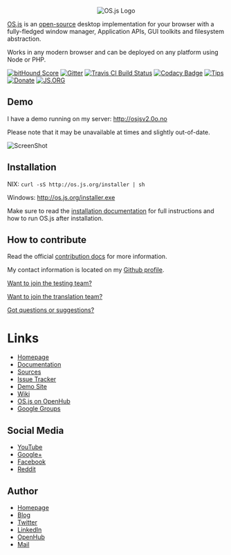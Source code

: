 <p align="center">
  <img alt="OS.js Logo" src="https://raw.githubusercontent.com/os-js/OS.js/master/doc/logo/logo-big.png" />
</p>

[OS.js](http://os.js.org/) is an [open-source](https://raw.githubusercontent.com/os-js/OS.js/master/LICENSE) desktop implementation for your browser with a fully-fledged window manager, Application APIs, GUI toolkits and filesystem abstraction.

Works in any modern browser and can be deployed on any platform using Node or PHP.

[![bitHound Score](https://www.bithound.io/github/os-js/OS.js/badges/score.svg)](https://www.bithound.io/github/os-js/OS.js)
[![Gitter](https://img.shields.io/gitter/room/nwjs/nw.js.svg)](https://gitter.im/os-js/OS.js?utm_source=badge&utm_medium=badge&utm_campaign=pr-badge)
[![Travis CI Build Status](https://travis-ci.org/os-js/OS.js.svg?branch=master)](https://travis-ci.org/os-js/OS.js)
[![Codacy Badge](https://api.codacy.com/project/badge/grade/61677f92d80d446ca37f7b6ab2fae032)](https://www.codacy.com/app/os-js/OS.js)
[![Tips](https://img.shields.io/gratipay/os-js.svg)](https://gratipay.com/os-js/)
[![Donate](https://img.shields.io/badge/paypal-donate-yellow.svg)](https://www.paypal.com/cgi-bin/webscr?cmd=_donations&business=andersevenrud%40gmail%2ecom&lc=NO&currency_code=USD&bn=PP%2dDonationsBF%3abtn_donate_SM%2egif%3aNonHosted)
[![JS.ORG](https://img.shields.io/badge/js.org-os-ffb400.svg?style=flat-square)](http://js.org)


## Demo

I have a demo running on my server: http://osjsv2.0o.no

Please note that it may be unavailable at times and slightly out-of-date.

![ScreenShot](https://raw.githubusercontent.com/os-js/OS.js/master/doc/screenshot.png)

## Installation

NIX: `curl -sS http://os.js.org/installer | sh`

Windows: http://os.js.org/installer.exe

Make sure to read the [installation documentation](https://github.com/os-js/OS.js/blob/master/INSTALL.md) for full instructions and how to run OS.js after installation.

## How to contribute

Read the official [contribution docs](https://github.com/os-js/OS.js/blob/master/CONTRIBUTING.md) for more information.

My contact information is located on my [Github profile](https://github.com/andersevenrud).

[Want to join the testing team?](https://github.com/os-js/OS.js/wiki/Join-the-testing-team)

[Want to join the translation team?](https://github.com/os-js/OS.js/wiki/Join-the-translation-team)

[Got questions or suggestions?](https://github.com/os-js/OS.js/issues/49)


# Links

* [Homepage](http://os.js.org/)
* [Documentation](http://os.js.org/doc/)
* [Sources](https://github.com/os-js/OS.js)
* [Issue Tracker](https://github.com/os-js/OS.js/issues)
* [Demo Site](http://osjsv2.0o.no/)
* [Wiki](https://github.com/os-js/OS.js/wiki)
* [OS.js on OpenHub](https://www.openhub.net/p/OS_js)
* [Google Groups](https://groups.google.com/forum/#!forum/osjsplatform)

## Social Media

* [YouTube](https://www.youtube.com/playlist?list=PLzC5Z5D-YLyEoYXWrxplUIek5uRyF92iG)
* [Google+](https://plus.google.com/b/113399210633478618934/113399210633478618934)
* [Facebook](https://www.facebook.com/pages/OSjs/226644300734574)
* [Reddit](http://www.reddit.com/r/osjs)

## Author

* [Homepage](http://andersevenrud.github.io/)
* [Blog](http://anderse.wordpress.com)
* [Twitter](https://twitter.com/andersevenrud)
* [LinkedIn](http://linkedin.com/in/andersevenrud)
* [OpenHub](https://www.openhub.net/accounts/andersevenrud)
* [Mail](andersevenrud@gmail.com)
